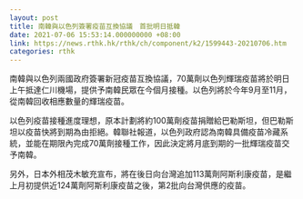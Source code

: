 ```yaml
---
layout: post
title: 南韓與以色列簽署疫苗互換協議　首批明日抵韓
date: 2021-07-06 15:53:14.000000000 +08:00
link: https://news.rthk.hk/rthk/ch/component/k2/1599443-20210706.htm
categories: rthk
---
```


南韓與以色列兩國政府簽署新冠疫苗互換協議，70萬劑以色列輝瑞疫苗將於明日上午抵達仁川機場，提供予南韓民眾在今個月接種。以色列將於今年9月至11月，從南韓回收相應數量的輝瑞疫苗。

以色列疫苗接種進度理想，原本計劃將約100萬劑疫苗捐贈給巴勒斯坦，但巴勒斯坦以疫苗快將到期為由拒絕。韓聯社報道，以色列政府認為南韓具備疫苗冷藏系統，並能在期限內完成70萬劑接種工作，因此決定將月底到期的一批輝瑞疫苗交予南韓。

另外，日本外相茂木敏充宣布，將在後日向台灣追加113萬劑阿斯利康疫苗，是繼上月初提供近124萬劑阿斯利康疫苗之後，第2批向台灣供應的疫苗。
